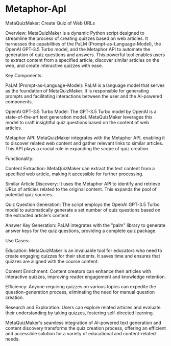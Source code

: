 # Metaphor-ApI

MetaQuizMaker: Create Quiz of Web URLs

Overview:
MetaQuizMaker is a dynamic Python script designed to streamline the process of creating quizzes based on web articles. It harnesses the capabilities of the PaLM (Prompt-as-Language-Model), the OpenAI GPT-3.5 Turbo model, and the Metaphor API to automate the generation of quiz questions and answers. This powerful tool enables users to extract content from a specified article, discover similar articles on the web, and create interactive quizzes with ease.

Key Components:

  PaLM (Prompt-as-Language-Model): PaLM is a language model that serves as the foundation of MetaQuizMaker. It is responsible for generating prompts and facilitating interactions between the user and the AI-powered components.

  OpenAI GPT-3.5 Turbo Model: The GPT-3.5 Turbo model by OpenAI is a state-of-the-art text generation model. MetaQuizMaker leverages this model to craft insightful quiz questions based on the content of web articles.

  Metaphor API: MetaQuizMaker integrates with the Metaphor API, enabling it to discover related web content and gather relevant links to similar articles. This API plays a crucial role in expanding the scope of quiz creation.

Functionality:

  Content Extraction: MetaQuizMaker can extract the text content from a specified web article, making it accessible for further processing.

  Similar Article Discovery: It uses the Metaphor API to identify and retrieve URLs of articles related to the original content. This expands the pool of potential quiz sources.

  Quiz Question Generation: The script employs the OpenAI GPT-3.5 Turbo model to automatically generate a set number of quiz questions based on the extracted article's content.

  Answer Key Generation: PaLM integrates with the "palm" library to generate answer keys for the quiz questions, providing a complete quiz package.

Use Cases:

  Education: MetaQuizMaker is an invaluable tool for educators who need to create engaging quizzes for their students. It saves time and ensures that quizzes are aligned with the course content.

  Content Enrichment: Content creators can enhance their articles with interactive quizzes, improving reader engagement and knowledge retention.

  Efficiency: Anyone requiring quizzes on various topics can expedite the question-generation process, eliminating the need for manual question creation.

  Research and Exploration: Users can explore related articles and evaluate their understanding by taking quizzes, fostering self-directed learning.






MetaQuizMaker's seamless integration of AI-powered text generation and content discovery transforms the quiz creation process, offering an efficient and accessible solution for a variety of educational and content-related needs.
